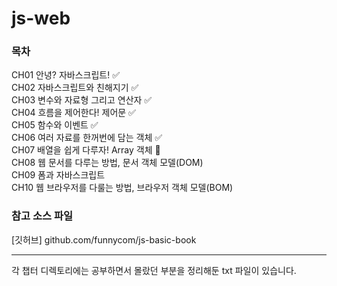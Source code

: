 # js-web

### 목차
CH01 안녕? 자바스크립트! ✅<br>
CH02 자바스크립트와 친해지기 ✅<br>
CH03 변수와 자료형 그리고 연산자 ✅<br>
CH04 흐름을 제어한다! 제어문 ✅<br>
CH05 함수와 이벤트 ✅<br>
CH06 여러 자료를 한꺼번에 담는 객체 ✅️<br>
CH07 배열을 쉽게 다루자! Array 객체 💫<br>
CH08 웹 문서를 다루는 방법, 문서 객체 모델(DOM) <br>
CH09 폼과 자바스크립트 <br>
CH10 웹 브라우저를 다룰는 방법, 브라우저 객체 모델(BOM) <br>

### 참고 소스 파일
[깃허브] github.com/funnycom/js-basic-book

---
각 챕터 디렉토리에는 공부하면서 몰랐던 부분을 정리해둔 txt 파일이 있습니다.
